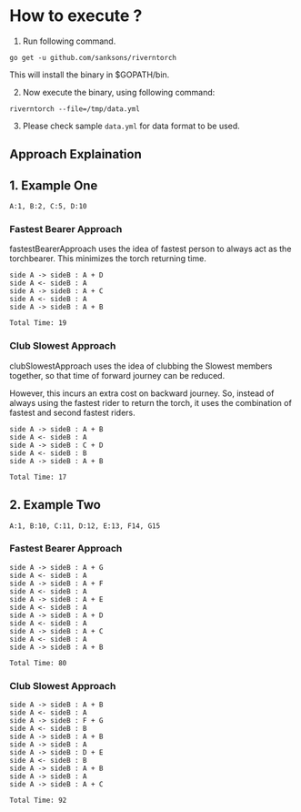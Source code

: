 # How to execute ?

1. Run following command. 

```
go get -u github.com/sanksons/riverntorch
```

This will install the binary in $GOPATH/bin.

2. Now execute the binary, using following command:

```
riverntorch --file=/tmp/data.yml
```

3. Please check sample `data.yml` for data format to be used.

## Approach Explaination

## 1. Example One

```
A:1, B:2, C:5, D:10
```

### Fastest Bearer Approach

fastestBearerApproach uses the idea of fastest person to always act as the torchbearer. This minimizes the torch returning time.

```
side A -> sideB : A + D
side A <- sideB : A
side A -> sideB : A + C
side A <- sideB : A
side A -> sideB : A + B

Total Time: 19
```

### Club Slowest Approach

clubSlowestApproach uses the idea of clubbing the Slowest members together, so that time of forward journey can be reduced.

However, this incurs an extra cost on backward journey. So, instead of always using the fastest rider to return the torch, it uses the combination of fastest and second fastest riders.
```
side A -> sideB : A + B
side A <- sideB : A
side A -> sideB : C + D
side A <- sideB : B
side A -> sideB : A + B

Total Time: 17
```

## 2. Example Two

```
A:1, B:10, C:11, D:12, E:13, F14, G15
```

### Fastest Bearer Approach

```
side A -> sideB : A + G
side A <- sideB : A
side A -> sideB : A + F
side A <- sideB : A
side A -> sideB : A + E
side A <- sideB : A
side A -> sideB : A + D
side A <- sideB : A
side A -> sideB : A + C
side A <- sideB : A
side A -> sideB : A + B

Total Time: 80
```

### Club Slowest Approach

```
side A -> sideB : A + B
side A <- sideB : A
side A -> sideB : F + G
side A <- sideB : B
side A -> sideB : A + B
side A -> sideB : A
side A -> sideB : D + E
side A <- sideB : B
side A -> sideB : A + B
side A -> sideB : A
side A -> sideB : A + C

Total Time: 92
```